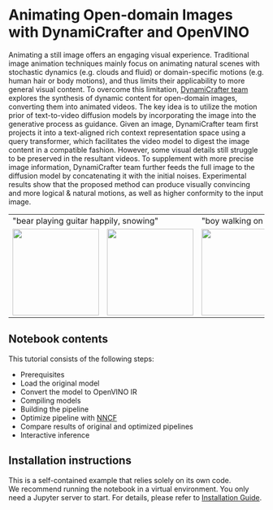 # Animating Open-domain Images with DynamiCrafter and OpenVINO

Animating a still image offers an engaging visual experience. Traditional image animation techniques mainly focus on animating natural scenes with stochastic dynamics (e.g. clouds and fluid) or domain-specific motions (e.g. human hair or body motions), and thus limits their applicability to more general visual content. To overcome this limitation, [DynamiCrafter team](https://doubiiu.github.io/projects/DynamiCrafter/) explores the synthesis of dynamic content for open-domain images, converting them into animated videos. The key idea is to utilize the motion prior of text-to-video diffusion models by incorporating the image into the generative process as guidance. Given an image, DynamiCrafter team first projects it into a text-aligned rich context representation space using a query transformer, which facilitates the video model to digest the image content in a compatible fashion. However, some visual details still struggle to be preserved in the resultant videos. To supplement with more precise image information, DynamiCrafter team further feeds the full image to the diffusion model by concatenating it with the initial noises. Experimental results show that the proposed method can produce visually convincing and more logical & natural motions, as well as higher conformity to the input image.

<table class="center">
  <tr>
    <td colspan="2">"bear playing guitar happily, snowing"</td>
    <td colspan="2">"boy walking on the street"</td>
  </tr>
  <tr>
  <td>
    <img src=https://github.com/Doubiiu/DynamiCrafter/blob/main/assets/showcase/guitar0.jpeg_00.png?raw=True width="170">
  </td>
  <td>
    <img src=https://github.com/Doubiiu/DynamiCrafter/blob/main/assets/showcase/guitar0.gif?raw=True width="170">
  </td>
  <td>
    <img src=https://github.com/Doubiiu/DynamiCrafter/blob/main/assets/showcase/walk0.png_00.png?raw=True width="170">
  </td>
  <td>
    <img src=https://github.com/Doubiiu/DynamiCrafter/blob/main/assets/showcase/walk0.gif?raw=True width="170">
  </td>
  </tr>
</table >

## Notebook contents
This tutorial consists of the following steps:
- Prerequisites
- Load the original model
- Convert the model to OpenVINO IR
- Compiling models
- Building the pipeline
- Optimize pipeline with [NNCF](https://github.com/openvinotoolkit/nncf/)
- Compare results of original and optimized pipelines
- Interactive inference

## Installation instructions
This is a self-contained example that relies solely on its own code.</br>
We recommend running the notebook in a virtual environment. You only need a Jupyter server to start.
For details, please refer to [Installation Guide](../../README.md).
